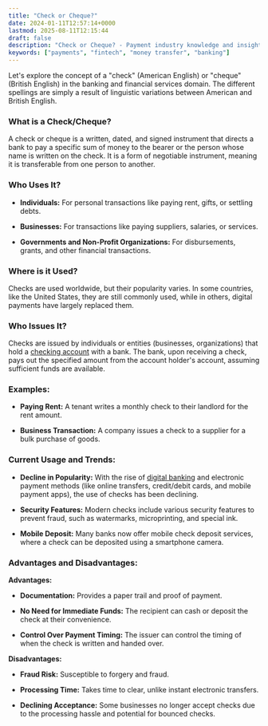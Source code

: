 ```yaml
---
title: "Check or Cheque?"
date: 2024-01-11T12:57:14+0000
lastmod: 2025-08-11T12:15:44
draft: false
description: "Check or Cheque? - Payment industry knowledge and insights"
keywords: ["payments", "fintech", "money transfer", "banking"]
---
```


Let's explore the concept of a "check" (American English) or "cheque" (British English) in the banking and financial services domain. The different spellings are simply a result of linguistic variations between American and British English.

### What is a Check/Cheque?

A check or cheque is a written, dated, and signed instrument that directs a bank to pay a specific sum of money to the bearer or the person whose name is written on the check. It is a form of negotiable instrument, meaning it is transferable from one person to another.

### Who Uses It?

- **Individuals:** For personal transactions like paying rent, gifts, or settling debts.

- **Businesses:** For transactions like paying suppliers, salaries, or services.

- **Governments and Non-Profit Organizations:** For disbursements, grants, and other financial transactions.

### Where is it Used?

Checks are used worldwide, but their popularity varies. In some countries, like the United States, they are still commonly used, while in others, digital payments have largely replaced them.

### Who Issues It?

Checks are issued by individuals or entities (businesses, organizations) that hold a [checking account](https://faisalkhanllc.xyz/resources/payments-wiki/c/checking-account/) with a bank. The bank, upon receiving a check, pays out the specified amount from the account holder's account, assuming sufficient funds are available.

### Examples:

- **Paying Rent:** A tenant writes a monthly check to their landlord for the rent amount.

- **Business Transaction:** A company issues a check to a supplier for a bulk purchase of goods.

### Current Usage and Trends:

- **Decline in Popularity:** With the rise of [digital banking](https://faisalkhanllc.xyz/resources/payments-wiki/d/digital-bank/) and electronic payment methods (like online transfers, credit/debit cards, and mobile payment apps), the use of checks has been declining.

- **Security Features:** Modern checks include various security features to prevent fraud, such as watermarks, microprinting, and special ink.

- **Mobile Deposit:** Many banks now offer mobile check deposit services, where a check can be deposited using a smartphone camera.

### Advantages and Disadvantages:

**Advantages:**

- **Documentation:** Provides a paper trail and proof of payment.

- **No Need for Immediate Funds:** The recipient can cash or deposit the check at their convenience.

- **Control Over Payment Timing:** The issuer can control the timing of when the check is written and handed over.

**Disadvantages:**

- **Fraud Risk:** Susceptible to forgery and fraud.

- **Processing Time:** Takes time to clear, unlike instant electronic transfers.

- **Declining Acceptance:** Some businesses no longer accept checks due to the processing hassle and potential for bounced checks.